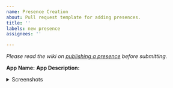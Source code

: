 ```yaml
---
name: Presence Creation
about: Pull request template for adding presences.
title: ''
labels: new presence
assignees: ''

---
```


_Please read the wiki on [publishing a presence](https://github.com/Steemcord/Presences/wiki/Publishing-a-Presence) before submitting._

**App Name:** 
**App Description:** 

<details>
  <summary>Screenshots</summary>

> Put image links inside of here.

</details>